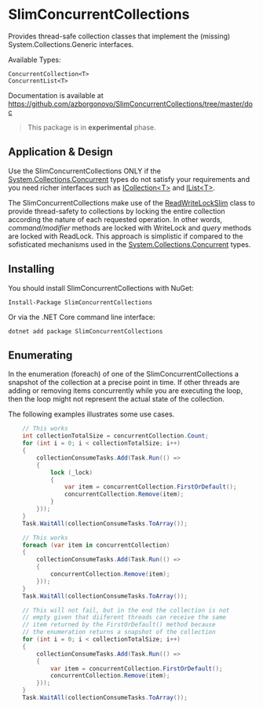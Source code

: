 # SlimConcurrentCollections
Provides thread-safe collection classes that implement the (missing) System.Collections.Generic interfaces.

Available Types:

    ConcurrentCollection<T>
    ConcurrentList<T>

Documentation is available at https://github.com/azborgonovo/SlimConcurrentCollections/tree/master/doc

> This package is in **experimental** phase.

## Application & Design

Use the SlimConcurrentCollections ONLY if the [System.Collections.Concurrent](https://docs.microsoft.com/en-us/dotnet/api/system.collections.concurrent) types do not satisfy your requirements and you need richer interfaces such as [ICollection&lt;T&gt;](https://docs.microsoft.com/en-us/dotnet/api/system.collections.generic.icollection-1) and [IList&lt;T&gt;](https://docs.microsoft.com/en-us/dotnet/api/system.collections.generic.ilist-1).

The SlimConcurrentCollections make use of the [ReadWriteLockSlim](https://docs.microsoft.com/en-us/dotnet/api/system.threading.readerwriterlockslim) class to provide thread-safety to collections by locking the entire collection according the nature of each requested operation. In other words, *command/modifier* methods are locked with WriteLock and *query* methods are locked with ReadLock. This approach is simplistic if compared to the sofisticated mechanisms used in the [System.Collections.Concurrent](https://docs.microsoft.com/en-us/dotnet/api/system.collections.concurrent) types.

## Installing

You should install SlimConcurrentCollections with NuGet:

    Install-Package SlimConcurrentCollections

Or via the .NET Core command line interface:

    dotnet add package SlimConcurrentCollections

## Enumerating

In the enumeration (foreach) of one of the SlimConcurrentCollections a snapshot of the collection at a precise point in time. If other threads are adding or removing items concurrently while you are executing the loop, then the loop might not represent the actual state of the collection.

The following examples illustrates some use cases.

```csharp
    // This works
    int collectionTotalSize = concurrentCollection.Count;
    for (int i = 0; i < collectionTotalSize; i++)
    {
        collectionConsumeTasks.Add(Task.Run(() =>
        {
            lock (_lock)
            {
                var item = concurrentCollection.FirstOrDefault();
                concurrentCollection.Remove(item);
            }
        }));
    }
    Task.WaitAll(collectionConsumeTasks.ToArray());
```

```csharp
    // This works
    foreach (var item in concurrentCollection)
    {
        collectionConsumeTasks.Add(Task.Run(() =>
        {
            concurrentCollection.Remove(item);
        }));
    }
    Task.WaitAll(collectionConsumeTasks.ToArray());
```

```csharp
    // This will not fail, but in the end the collection is not
    // empty given that diiferent threads can receive the same
    // item returned by the FirstOrDefault() method because
    // the enumeration returns a snapshot of the collection
    for (int i = 0; i < collectionTotalSize; i++)
    {
        collectionConsumeTasks.Add(Task.Run(() =>
        {
            var item = concurrentCollection.FirstOrDefault();
            concurrentCollection.Remove(item);
        }));
    }
    Task.WaitAll(collectionConsumeTasks.ToArray());
```